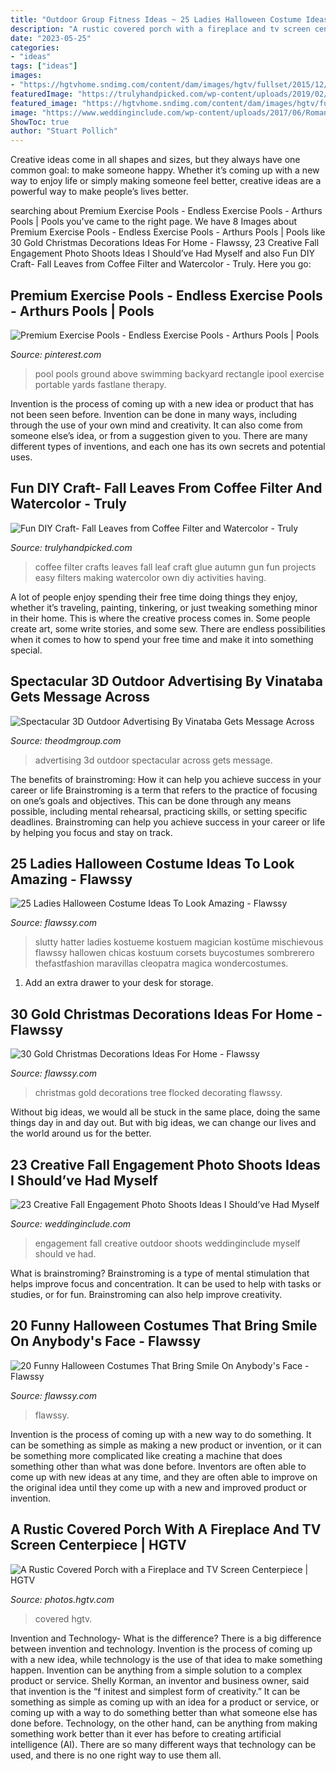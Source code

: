 ```yaml
---
title: "Outdoor Group Fitness Ideas ~ 25 Ladies Halloween Costume Ideas To Look Amazing"
description: "A rustic covered porch with a fireplace and tv screen centerpiece"
date: "2023-05-25"
categories:
- "ideas"
tags: ["ideas"]
images:
- "https://hgtvhome.sndimg.com/content/dam/images/hgtv/fullset/2015/12/22/CI_StylishBuild-Ins_Decks_Porches_porch3.jpg.rend.hgtvcom.616.462.suffix/1450804731508.jpeg"
featuredImage: "https://trulyhandpicked.com/wp-content/uploads/2019/02/having-fun-at-home-making-our-own-fall-leaves-coffee-filter-and-glue-gun-style-15511642734ngk8.jpg"
featured_image: "https://hgtvhome.sndimg.com/content/dam/images/hgtv/fullset/2015/12/22/CI_StylishBuild-Ins_Decks_Porches_porch3.jpg.rend.hgtvcom.616.462.suffix/1450804731508.jpeg"
image: "https://www.weddinginclude.com/wp-content/uploads/2017/06/Romantic-outdoor-engagement-photo-ideas.jpg"
ShowToc: true
author: "Stuart Pollich"
---
```



Creative ideas come in all shapes and sizes, but they always have one common goal: to make someone happy. Whether it’s coming up with a new way to enjoy life or simply making someone feel better, creative ideas are a powerful way to make people’s lives better.

	

		
searching about Premium Exercise Pools - Endless Exercise Pools - Arthurs Pools | Pools you've came to the right page. We have 8 Images about Premium Exercise Pools - Endless Exercise Pools - Arthurs Pools | Pools like 30 Gold Christmas Decorations Ideas For Home - Flawssy, 23 Creative Fall Engagement Photo Shoots Ideas I Should’ve Had Myself and also Fun DIY Craft- Fall Leaves from Coffee Filter and Watercolor - Truly. Here you go:
		
    
## Premium Exercise Pools - Endless Exercise Pools - Arthurs Pools | Pools

<img loading=lazy src="https://i.pinimg.com/736x/f6/aa/c2/f6aac28491d794d0db0449429cbf1a91--swimming-pool-exercises-portable-swimming-pools.jpg" onerror="this.onerror=null;this.src='https://tse2.mm.bing.net/th?id=OIP.1PMdhiD8vcslSOfM6TyRCgAAAA&amp;pid=15.1';" alt="Premium Exercise Pools - Endless Exercise Pools - Arthurs Pools | Pools">

_Source: pinterest.com_

>pool pools ground above swimming backyard rectangle ipool exercise portable yards fastlane therapy. 

	

Invention is the process of coming up with a new idea or product that has not been seen before. Invention can be done in many ways, including through the use of your own mind and creativity. It can also come from someone else’s idea, or from a suggestion given to you. There are many different types of inventions, and each one has its own secrets and potential uses.

    
## Fun DIY Craft- Fall Leaves From Coffee Filter And Watercolor - Truly

<img loading=lazy src="https://trulyhandpicked.com/wp-content/uploads/2019/02/having-fun-at-home-making-our-own-fall-leaves-coffee-filter-and-glue-gun-style-15511642734ngk8.jpg" onerror="this.onerror=null;this.src='https://tse3.mm.bing.net/th?id=OIP.K_PDMq1Xu0ja-qMTuafmdAHaFj&amp;pid=15.1';" alt="Fun DIY Craft- Fall Leaves from Coffee Filter and Watercolor - Truly">

_Source: trulyhandpicked.com_

>coffee filter crafts leaves fall leaf craft glue autumn gun fun projects easy filters making watercolor own diy activities having. 

	

A lot of people enjoy spending their free time doing things they enjoy, whether it’s traveling, painting, tinkering, or just tweaking something minor in their home. This is where the creative process comes in. Some people create art, some write stories, and some sew. There are endless possibilities when it comes to how to spend your free time and make it into something special.

    
## Spectacular 3D Outdoor Advertising By Vinataba Gets Message Across

<img loading=lazy src="https://www.theodmgroup.com/wp-content/uploads/2018/11/3D-outdoor-advertising-2-600x802.jpg" onerror="this.onerror=null;this.src='https://tse3.mm.bing.net/th?id=OIP.A6AuSGP4VviXyYtFqROWKAHaJ5&amp;pid=15.1';" alt="Spectacular 3D Outdoor Advertising By Vinataba Gets Message Across">

_Source: theodmgroup.com_

>advertising 3d outdoor spectacular across gets message. 

	

The benefits of brainstroming: How it can help you achieve success in your career or life
Brainstroming is a term that refers to the practice of focusing on one’s goals and objectives. This can be done through any means possible, including mental rehearsal, practicing skills, or setting specific deadlines. Brainstroming can help you achieve success in your career or life by helping you focus and stay on track.

    
## 25 Ladies Halloween Costume Ideas To Look Amazing - Flawssy

<img loading=lazy src="https://www.flawssy.com/wp-content/uploads/2016/05/slutty-halloween-costumes-Halloween-party-costume-ideas.jpg" onerror="this.onerror=null;this.src='https://tse2.mm.bing.net/th?id=OIP.VVCkYU8iSCaCyBbt8heTYAHaRc&amp;pid=15.1';" alt="25 Ladies Halloween Costume Ideas To Look Amazing - Flawssy">

_Source: flawssy.com_

>slutty hatter ladies kostueme kostuem magician kostüme mischievous flawssy hallowen chicas kostuum corsets buycostumes sombrerero thefastfashion maravillas cleopatra magica wondercostumes. 

	

1. Add an extra drawer to your desk for storage.

    
## 30 Gold Christmas Decorations Ideas For Home - Flawssy

<img loading=lazy src="http://www.flawssy.com/wp-content/uploads/2016/10/White-Flocked-Christmas-Tree-Decorating-Ideas.jpg" onerror="this.onerror=null;this.src='https://tse3.mm.bing.net/th?id=OIP.bnP0GoGm8aMbt1QtmaaipAHaLE&amp;pid=15.1';" alt="30 Gold Christmas Decorations Ideas For Home - Flawssy">

_Source: flawssy.com_

>christmas gold decorations tree flocked decorating flawssy. 

	

Without big ideas, we would all be stuck in the same place, doing the same things day in and day out. But with big ideas, we can change our lives and the world around us for the better.

    
## 23 Creative Fall Engagement Photo Shoots Ideas I Should’ve Had Myself

<img loading=lazy src="https://www.weddinginclude.com/wp-content/uploads/2017/06/Romantic-outdoor-engagement-photo-ideas.jpg" onerror="this.onerror=null;this.src='https://tse1.mm.bing.net/th?id=OIP.Cc2NZR48j6r4cpPDggNtmQHaJ9&amp;pid=15.1';" alt="23 Creative Fall Engagement Photo Shoots Ideas I Should’ve Had Myself">

_Source: weddinginclude.com_

>engagement fall creative outdoor shoots weddinginclude myself should ve had. 

	

What is brainstroming?
Brainstroming is a type of mental stimulation that helps improve focus and concentration. It can be used to help with tasks or studies, or for fun. Brainstroming can also help improve creativity.

    
## 20 Funny Halloween Costumes That Bring Smile On Anybody&#039;s Face - Flawssy

<img loading=lazy src="https://www.flawssy.com/wp-content/uploads/2016/05/Funny-Kids-Halloween-Costume-Ideas.jpg" onerror="this.onerror=null;this.src='https://tse4.mm.bing.net/th?id=OIP.ggqLm7RwftH_E4BCbc93wAHaJi&amp;pid=15.1';" alt="20 Funny Halloween Costumes That Bring Smile On Anybody&#039;s Face - Flawssy">

_Source: flawssy.com_

>flawssy. 

	

Invention is the process of coming up with a new way to do something. It can be something as simple as making a new product or invention, or it can be something more complicated like creating a machine that does something other than what was done before. Inventors are often able to come up with new ideas at any time, and they are often able to improve on the original idea until they come up with a new and improved product or invention.

    
## A Rustic Covered Porch With A Fireplace And TV Screen Centerpiece | HGTV

<img loading=lazy src="https://hgtvhome.sndimg.com/content/dam/images/hgtv/fullset/2015/12/22/CI_StylishBuild-Ins_Decks_Porches_porch3.jpg.rend.hgtvcom.616.462.suffix/1450804731508.jpeg" onerror="this.onerror=null;this.src='https://tse2.mm.bing.net/th?id=OIP.71wroXzLLbS5hSZ2JTsT9gHaFj&amp;pid=15.1';" alt="A Rustic Covered Porch with a Fireplace and TV Screen Centerpiece | HGTV">

_Source: photos.hgtv.com_

>covered hgtv. 

	

Invention and Technology- What is the difference?
There is a big difference between invention and technology. Invention is the process of coming up with a new idea, while technology is the use of that idea to make something happen. Invention can be anything from a simple solution to a complex product or service. Shelly Korman, an inventor and business owner, said that invention is the “f initest and simplest form of creativity.” It can be something as simple as coming up with an idea for a product or service, or coming up with a way to do something better than what someone else has done before. Technology, on the other hand, can be anything from making something work better than it ever has before to creating artificial intelligence (AI). There are so many different ways that technology can be used, and there is no one right way to use them all.


